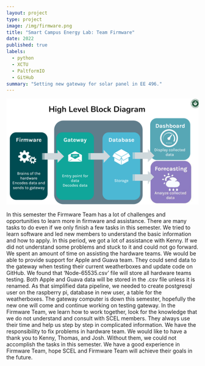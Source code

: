 ```yaml
---
layout: project
type: project
image: /img/firmware.png
title: "Smart Campus Energy Lab: Team Firmware"
date: 2022
published: true
labels:
  - python
  - XCTU
  - PaltformIO
  - GitHub
summary: "Setting new gateway for solar panel in EE 496."
---
```

<img class="img-fluid" src="../img/firmware.png">


 In this semester the Firmware Team has a lot of challenges and opportunities to learn more in firmware and assistance. There are many tasks to do even if we only finish a few tasks in this semester. We tried to learn software and led new members to understand the basic information and how to apply. In this period, we got a lot of assistance with Kenny. If we did not understand some problems and stuck to it and could not go forward. We spent an amount of time on assisting the hardware teams. We would be able to provide support for Apple and Guava team. They could send data to the gateway when testing their current weatherboxes and update code on GitHub. We found that ‘Node-65535.csv’ file will store all hardware teams testing. Both Apple and Guava data will be stored in the .csv file unless it is renamed.  As that simplified data pipeline, we needed to create postgresql user on the raspberry pi, database in new user, a table for the weatherboxes. The gateway computer is down this semester, hopefully the new one will come and continue working on testing gateway. 
            In the Firmware Team, we learn how to work together, look for the knowledge that we do not understand and consult with SCEL members. They always use their time and help us step by step in complicated information. We have the responsibility to fix problems in hardware team. We would like to have a thank you to Kenny, Thomas, and Josh. Without them, we could not accomplish the tasks in this semester. We have a good experience in Firmware Team, hope SCEL and Firmware Team will achieve their goals in the future.
